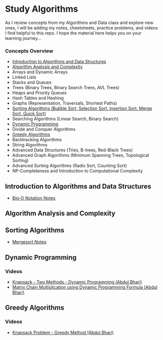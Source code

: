 # Study Algorithms

As I review concepts from my Algorithms and Data class and explore new ones, I will be adding my notes, cheetsheets, practice problems, and videos I find helpful to this repo. I hope the material here helps you on your learning journey...

### Concepts Overview
* [Introduction to Algorithms and Data Structures](#introduction)
* [Algorithm Analysis and Complexity](#analysis_and_complexity)
* Arrays and Dynamic Arrays
* Linked Lists
* Stacks and Queues
* Trees (Binary Trees, Binary Search Trees, AVL Trees)
* Heaps and Priority Queues
* Hash Tables and Hashing
* Graphs (Representation, Traversals, Shortest Paths)
* [Sorting Algorithms (Bubble Sort, Selection Sort, Insertion Sort, Merge Sort, Quick Sort)](#sorting_algorithms)
* Searching Algorithms (Linear Search, Binary Search)
* [Dynamic Programming](#dynamic_programming)
* Divide and Conquer Algorithms
* [Greedy Algorithms](#greedy_algorithms)
* Backtracking Algorithms
* String Algorithms
* Advanced Data Structures (Tries, B-trees, Red-Black Trees)
* Advanced Graph Algorithms (Minimum Spanning Trees, Topological Sorting)
* Advanced Sorting Algorithms (Radix Sort, Counting Sort)
* NP-Completeness and Introduction to Computational Complexity

<a name="introduction"></a>
## Introduction to Algorithms and Data Structures
* [Big-O Notation Notes](https://github.com/hcarminati/study-algorithms/blob/main/analysis_and_complexity/big_o_notation.md)

<a name="analysis_and_complexity"></a>
## Algorithm Analysis and Complexity

<a name="sorting_algorithms"></a>
## Sorting Algorithms
* [Mergesort Notes](https://github.com/hcarminati/study-algorithms/blob/main/divide_and_conquer/mergesort.md)

<a name="dynamic_programming"></a>
## Dynamic Programming
### Videos
* [Knapsack - Two Methods - Dynamic Programming (Abdul Bhari)](https://www.youtube.com/watch?v=nLmhmB6NzcM&t=449s)
* [Matrix Chain Multiplication using Dynamic Programming Formula (Abdul Bhari)](https://www.youtube.com/watch?v=_WncuhSJZyA)

<a name="greedy_algorithms"></a>
## Greedy Algorithms
### Videos
* [Knapsack Problem - Greedy Method (Abdul Bhari)](https://www.youtube.com/watch?v=oTTzNMHM05I)
